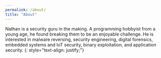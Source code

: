 ```yaml
---
permalink: /about/
title: "About"
---
```


Nathan is a security guru in the making. A programming hobbyist from a young age, he found breaking them to be an enjoyable challenge. He is interested in malware reversing, security engineering, digital forensics, embedded systems and IoT security, binary exploitation, and application security.
{: style="text-align: justify;"}